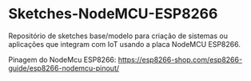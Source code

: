 # Sketches-NodeMCU-ESP8266

Repositório de sketches base/modelo para criação de sistemas ou aplicações que integram com IoT usando a placa NodeMCU ESP8266.

Pinagem do NodeMcu ESP8266:
https://esp8266-shop.com/esp8266-guide/esp8266-nodemcu-pinout/